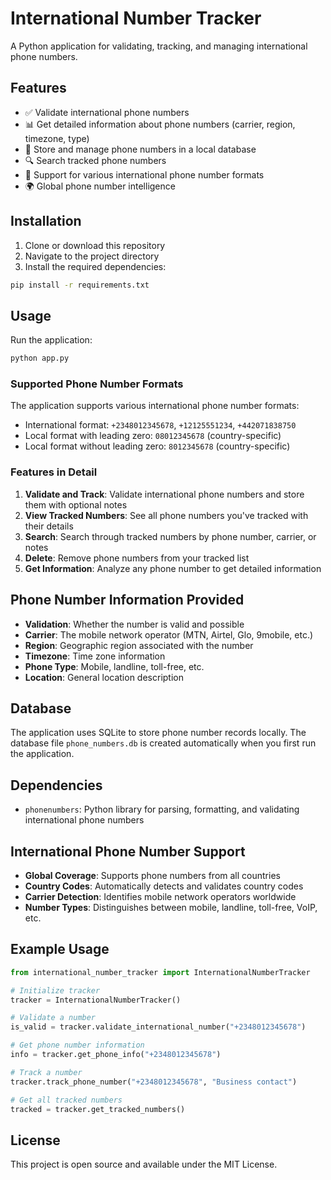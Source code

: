 # International Number Tracker

A Python application for validating, tracking, and managing international phone numbers.

## Features

- ✅ Validate international phone numbers
- 📊 Get detailed information about phone numbers (carrier, region, timezone, type)
- 💾 Store and manage phone numbers in a local database
- 🔍 Search tracked phone numbers
- 📱 Support for various international phone number formats
- 🌍 Global phone number intelligence

## Installation

1. Clone or download this repository
2. Navigate to the project directory
3. Install the required dependencies:

```bash
pip install -r requirements.txt
```

## Usage

Run the application:

```bash
python app.py
```

### Supported Phone Number Formats

The application supports various international phone number formats:

- International format: `+2348012345678`, `+12125551234`, `+442071838750`
- Local format with leading zero: `08012345678` (country-specific)
- Local format without leading zero: `8012345678` (country-specific)

### Features in Detail

1. **Validate and Track**: Validate international phone numbers and store them with optional notes
2. **View Tracked Numbers**: See all phone numbers you've tracked with their details
3. **Search**: Search through tracked numbers by phone number, carrier, or notes
4. **Delete**: Remove phone numbers from your tracked list
5. **Get Information**: Analyze any phone number to get detailed information

## Phone Number Information Provided

- **Validation**: Whether the number is valid and possible
- **Carrier**: The mobile network operator (MTN, Airtel, Glo, 9mobile, etc.)
- **Region**: Geographic region associated with the number
- **Timezone**: Time zone information
- **Phone Type**: Mobile, landline, toll-free, etc.
- **Location**: General location description

## Database

The application uses SQLite to store phone number records locally. The database file `phone_numbers.db` is created automatically when you first run the application.

## Dependencies

- `phonenumbers`: Python library for parsing, formatting, and validating international phone numbers

## International Phone Number Support

- **Global Coverage**: Supports phone numbers from all countries
- **Country Codes**: Automatically detects and validates country codes
- **Carrier Detection**: Identifies mobile network operators worldwide
- **Number Types**: Distinguishes between mobile, landline, toll-free, VoIP, etc.

## Example Usage

```python
from international_number_tracker import InternationalNumberTracker

# Initialize tracker
tracker = InternationalNumberTracker()

# Validate a number
is_valid = tracker.validate_international_number("+2348012345678")

# Get phone number information
info = tracker.get_phone_info("+2348012345678")

# Track a number
tracker.track_phone_number("+2348012345678", "Business contact")

# Get all tracked numbers
tracked = tracker.get_tracked_numbers()
```

## License

This project is open source and available under the MIT License.
